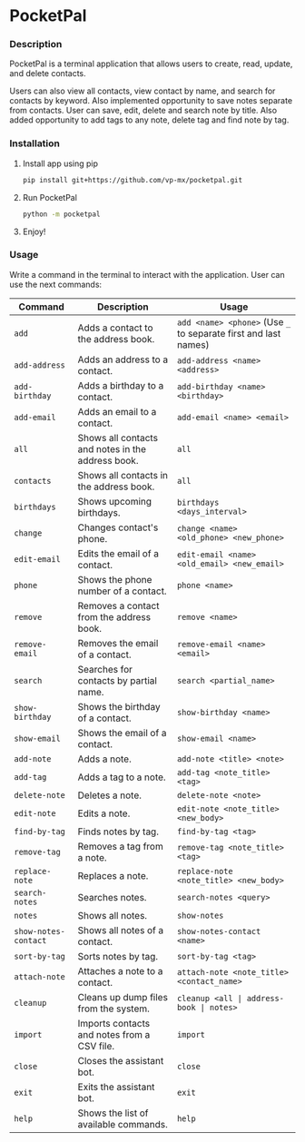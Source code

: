 # PocketPal

### Description

PocketPal is a terminal application that allows users to create, read, update, and delete contacts.

Users can also view all contacts, view contact by name, and search for contacts by keyword.
Also implemented opportunity to save notes separate from contacts.
User can save, edit, delete and search note by title.
Also added opportunity to add tags to any note, delete tag and find note by tag.

### Installation

1. Install app using pip

   ```bash
   pip install git+https://github.com/vp-mx/pocketpal.git
   ```

2. Run PocketPal

   ```bash
   python -m pocketpal
   ```

3. Enjoy!


### Usage

Write a command in the terminal to interact with the application. User can use the next commands:


| Command              | Description                                       | Usage                                                           |
|----------------------|---------------------------------------------------|-----------------------------------------------------------------|
| `add`                | Adds a contact to the address book.               | `add <name> <phone>` (Use `_` to separate first and last names) |
| `add-address`        | Adds an address to a contact.                     | `add-address <name> <address>`                                  |
| `add-birthday`       | Adds a birthday to a contact.                     | `add-birthday <name> <birthday>`                                |
| `add-email`          | Adds an email to a contact.                       | `add-email <name> <email>`                                      |
| `all`                | Shows all contacts and notes in the address book. | `all`                                                           |
| `contacts`           | Shows all contacts in the address book.           | `all`                                                           |
| `birthdays`          | Shows upcoming birthdays.                         | `birthdays <days_interval>`                                     |
| `change`             | Changes contact's phone.                          | `change <name> <old_phone> <new_phone>`                         |
| `edit-email`         | Edits the email of a contact.                     | `edit-email <name> <old_email> <new_email>`                     |
| `phone`              | Shows the phone number of a contact.              | `phone <name>`                                                  |
| `remove`             | Removes a contact from the address book.          | `remove <name>`                                                 |
| `remove-email`       | Removes the email of a contact.                   | `remove-email <name> <email>`                                   |
| `search`             | Searches for contacts by partial name.            | `search <partial_name>`                                         |
| `show-birthday`      | Shows the birthday of a contact.                  | `show-birthday <name>`                                          |
| `show-email`         | Shows the email of a contact.                     | `show-email <name>`                                             |
| `add-note`           | Adds a note.                                      | `add-note <title> <note>`                                       |
| `add-tag`            | Adds a tag to a note.                             | `add-tag <note_title> <tag>`                                    |
| `delete-note`        | Deletes a note.                                   | `delete-note <note>`                                            |
| `edit-note`          | Edits a note.                                     | `edit-note <note_title> <new_body>`                             |
| `find-by-tag`        | Finds notes by tag.                               | `find-by-tag <tag>`                                             |
| `remove-tag`         | Removes a tag from a note.                        | `remove-tag <note_title> <tag>`                                 |
| `replace-note`       | Replaces a note.                                  | `replace-note <note_title> <new_body>`                          |
| `search-notes`       | Searches notes.                                   | `search-notes <query>`                                          |
| `notes`              | Shows all notes.                                  | `show-notes`                                                    |
| `show-notes-contact` | Shows all notes of a contact.                     | `show-notes-contact <name>`                                     |
| `sort-by-tag`        | Sorts notes by tag.                               | `sort-by-tag <tag>`                                             |
| `attach-note`        | Attaches a note to a contact.                     | `attach-note <note_title> <contact_name>`                       |
| `cleanup`            | Cleans up dump files from the system.             | `cleanup <all \| address-book \| notes>`                        |
| `import`             | Imports contacts and notes from a CSV file.       | `import`                                                        |
| `close`              | Closes the assistant bot.                         | `close`                                                         |
| `exit`               | Exits the assistant bot.                          | `exit`                                                          |
| `help`               | Shows the list of available commands.             | `help`                                                          |
